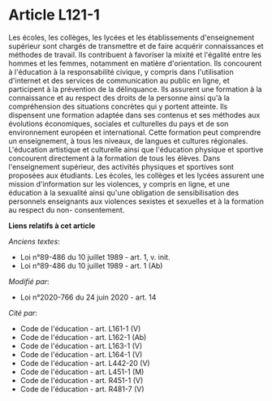 # Article L121-1

Les écoles, les collèges, les lycées et les établissements d'enseignement supérieur sont chargés de transmettre et de faire
acquérir connaissances et méthodes de travail. Ils contribuent à favoriser la mixité et l'égalité entre les hommes et les
femmes, notamment en matière d'orientation. Ils concourent à l'éducation à la responsabilité civique, y compris dans
l'utilisation d'internet et des services de communication au public en ligne, et participent à la prévention de la
délinquance. Ils assurent une formation à la connaissance et au respect des droits de la personne ainsi qu'à la compréhension
des situations concrètes qui y portent atteinte. Ils dispensent une formation adaptée dans ses contenus et ses méthodes aux
évolutions économiques, sociales et culturelles du pays et de son environnement européen et international. Cette formation
peut comprendre un enseignement, à tous les niveaux, de langues et cultures régionales. L'éducation artistique et culturelle
ainsi que l'éducation physique et sportive concourent directement à la formation de tous les élèves. Dans l'enseignement
supérieur, des activités physiques et sportives sont proposées aux étudiants. Les écoles, les collèges et les lycées assurent
une mission d'information sur les violences, y compris en ligne, et une éducation à la sexualité ainsi qu'une obligation de
sensibilisation des personnels enseignants aux violences sexistes et sexuelles et à la formation au respect du non-
consentement.

**Liens relatifs à cet article**

_Anciens textes_:

  - Loi n°89-486 du 10 juillet 1989 - art. 1, v. init.
  - Loi n°89-486 du 10 juillet 1989 - art. 1 (Ab)

_Modifié par_:

  - Loi n°2020-766 du 24 juin 2020 - art. 14

_Cité par_:

  - Code de l'éducation - art. L161-1 (V)
  - Code de l'éducation - art. L162-1 (Ab)
  - Code de l'éducation - art. L163-1 (V)
  - Code de l'éducation - art. L164-1 (V)
  - Code de l'éducation - art. L442-20 (V)
  - Code de l'éducation - art. L451-1 (M)
  - Code de l'éducation - art. R451-1 (V)
  - Code de l'éducation - art. R481-7 (V)
